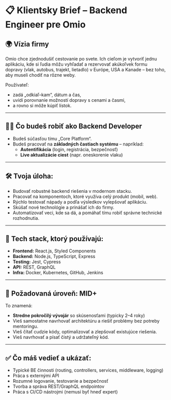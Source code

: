 # 📋 Klientsky Brief – Backend Engineer pre Omio

## 🌍 Vízia firmy

Omio chce zjednodušiť cestovanie po svete. Ich cieľom je vytvoriť jednu aplikáciu, kde si ľudia môžu vyhľadať a rezervovať akúkoľvek formu dopravy (vlak, autobus, trajekt, lietadlo) v Európe, USA a Kanade – bez toho, aby museli chodiť na rôzne weby.

Používateľ:
- zadá „odkiaľ–kam“, dátum a čas,
- uvidí porovnanie možností dopravy s cenami a časmi,
- a rovno si môže kúpiť lístok.

---

## 🧑‍💻 Čo budeš robiť ako Backend Developer

- Budeš súčasťou tímu „Core Platform“.
- Budeš pracovať na **základných častiach systému** – napríklad:
  - **Autentifikácia** (login, registrácia, bezpečnosť)
  - **Live aktualizácie ciest** (napr. oneskorenie vlaku)

---

## 🛠️ Tvoja úloha:

- Budovať robustné backend riešenia v modernom stacku.
- Pracovať na komponentoch, ktoré využíva celý produkt (mobil, web).
- Rýchlo testovať nápady a podľa výsledkov vylepšovať aplikáciu.
- Skúšať nové technológie a prinášať ich do firmy.
- Automatizovať veci, kde sa dá, a pomáhať tímu robiť správne technické rozhodnutia.

---

## 🧱 Tech stack, ktorý používajú:

- **Frontend:** React.js, Styled Components
- **Backend:** Node.js, TypeScript, Express
- **Testing:** Jest, Cypress
- **API:** REST, GraphQL
- **Infra:** Docker, Kubernetes, GitHub, Jenkins

---

## 🧠 Požadovaná úroveň: MID+

To znamená:
- **Stredne pokročilý vývojár** so skúsenosťami (typicky 2–4 roky)
- Vieš samostatne navrhovať architektúru a riešiť problémy bez potreby mentoringu.
- Vieš čítať cudzie kódy, optimalizovať a zlepšovať existujúce riešenia.
- Vieš navrhovať a písať čistý a udržateľný kód.

---

## ✅ Čo máš vedieť a ukázať:
- Typické BE činnosti (routing, controllers, services, middleware, logging)
- Práca s externými API
- Rozumné logovanie, testovanie a bezpečnosť
- Tvorba a správa REST/GraphQL endpointov
- Práca s CI/CD nástrojmi (nemusí byť hneď expert)
